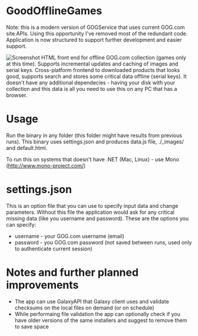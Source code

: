 GoodOfflineGames
================

Note: this is a modern version of GOGService that uses current GOG.com site APIs. Using this opportunity I've removed most of the redundant code. Application is now structured to support further development and easier support. 

![Screenshot](https://github.com/boggydigital/GoodOfflineGames/blob/master/GoodOfflineGames/GoodOfflineGames/screenshot.png)
HTML front end for offline GOG.com collection (games only at this time). Supports incremental updates and caching of images  and serial keys. Cross-platform frontend to downloaded products that looks good, supports search and stores some critical data offline (serial keys). It doesn't have any additional dependecies - having your disk with your collection and this data is all you need to use this on any PC that has a browser.

Usage
=====
Run the binary in any folder (this folder might have results from previous runs). This binary uses settings.json and produces data.js file, ./_images/<image files> and default.html. 

To run this on systems that doesn't have .NET (Mac, Linux) - use Mono (http://www.mono-project.com/)

settings.json
=============
This is an option file that you can use to specify input data and change parameters. Without this file the application would ask for any critical missing data (like you username and password). These are the options you can specify:

* username - your GOG.com username (email)
* password - you GOG.com password (not saved between runs, used only to authenticate current session)

Notes and further planned improvements
======================================
* The app can use GalaxyAPI that Galaxy client uses and validate checksums on the local files on demand (or on schedule)
* While performaing file validation the app can optionally check if you have older versions of the same installers and suggest to remove them to save space

